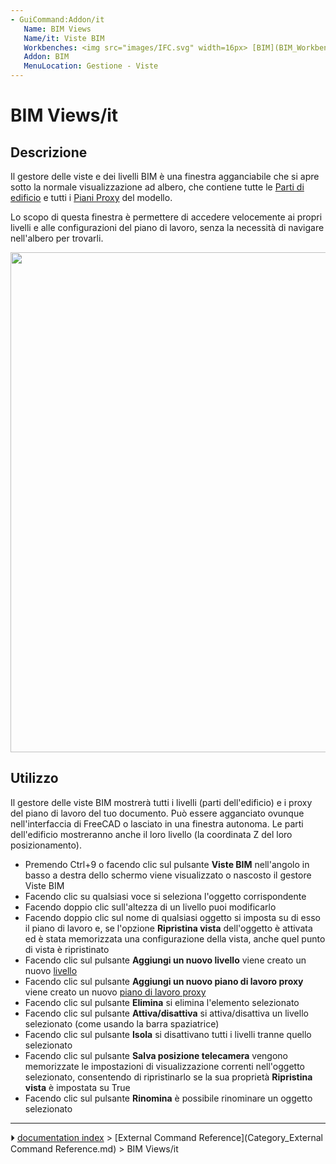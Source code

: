 ```yaml
---
- GuiCommand:Addon/it
   Name: BIM Views
   Name/it: Viste BIM
   Workbenches: <img src="images/IFC.svg" width=16px> [BIM](BIM_Workbench/it.md)
   Addon: BIM
   MenuLocation: Gestione - Viste
---
```


# BIM Views/it

## Descrizione

Il gestore delle viste e dei livelli BIM è una finestra agganciabile che si apre sotto la normale visualizzazione ad albero, che contiene tutte le [Parti di edificio](Arch_BuildingPart/it.md) e tutti i [Piani Proxy](Draft_WorkingPlaneProxy/it.md) del modello.

Lo scopo di questa finestra è permettere di accedere velocemente ai propri livelli e alle configurazioni del piano di lavoro, senza la necessità di navigare nell\'albero per trovarli.

<img alt="" src=images/BIM_views_screenshot.png  style="width:800px;">

## Utilizzo

Il gestore delle viste BIM mostrerà tutti i livelli (parti dell\'edificio) e i proxy del piano di lavoro del tuo documento. Può essere agganciato ovunque nell\'interfaccia di FreeCAD o lasciato in una finestra autonoma. Le parti dell\'edificio mostreranno anche il loro livello (la coordinata Z del loro posizionamento).

-   Premendo Ctrl+9 o facendo clic sul pulsante **Viste BIM** nell\'angolo in basso a destra dello schermo viene visualizzato o nascosto il gestore Viste BIM
-   Facendo clic su qualsiasi voce si seleziona l\'oggetto corrispondente
-   Facendo doppio clic sull\'altezza di un livello puoi modificarlo
-   Facendo doppio clic sul nome di qualsiasi oggetto si imposta su di esso il piano di lavoro e, se l\'opzione **Ripristina vista** dell\'oggetto è attivata ed è stata memorizzata una configurazione della vista, anche quel punto di vista è ripristinato
-   Facendo clic sul pulsante **Aggiungi un nuovo livello** viene creato un nuovo [livello](Arch_BuildingPart.md)
-   Facendo clic sul pulsante **Aggiungi un nuovo piano di lavoro proxy** viene creato un nuovo [piano di lavoro proxy](Draft_WorkingPlaneProxy.md)
-   Facendo clic sul pulsante **Elimina** si elimina l\'elemento selezionato
-   Facendo clic sul pulsante **Attiva/disattiva** si attiva/disattiva un livello selezionato (come usando la barra spaziatrice)
-   Facendo clic sul pulsante **Isola** si disattivano tutti i livelli tranne quello selezionato
-   Facendo clic sul pulsante **Salva posizione telecamera** vengono memorizzate le impostazioni di visualizzazione correnti nell\'oggetto selezionato, consentendo di ripristinarlo se la sua proprietà **Ripristina vista** è impostata su True
-   Facendo clic sul pulsante **Rinomina** è possibile rinominare un oggetto selezionato



---
⏵ [documentation index](../README.md) > [External Command Reference](Category_External Command Reference.md) > BIM Views/it
